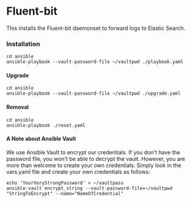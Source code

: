 # Fluent-bit

This installs the Fluent-bit daemonset to forward logs to Elastic Search.

### Installation
```shell script
cd ansible
ansible-playbook --vault-password-file ~/vaultpwd ./playbook.yaml
```

#### Upgrade
```shell script
cd ansible
ansible-playbook --vault-password-file ~/vaultpwd ./upgrade.yaml
```
#### Removal
```shell script
cd ansible
ansible-playbook ./reset.yaml
```

#### A Note about Ansible Vault
We use Ansible Vault to encrypt our credentials.
If you don't have the password file, you won't be able to decrypt the vault.
However, you are more than welcome to create your own credentials.
Simply look in the vars.yaml file and create your own credentials as follows:
```shell script
echo 'YourVeryStrongPassword' > ~/vaultpass
ansible-vault encrypt_string --vault-password-file=~/vaultpwd "StringToEncrypt" --name="NameOfCredential"
```